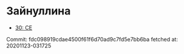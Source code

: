# Зайнуллина
- [30: CE](30.md)

Commit: fdc098919cdae4500f61f6d70ad9c7fd5e7bb6ba
 fetched at: 20201123-031725
